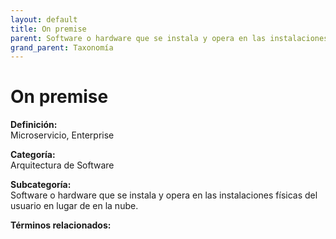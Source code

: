 ```yaml
---
layout: default
title: On premise
parent: Software o hardware que se instala y opera en las instalaciones físicas del usuario en lugar de en la nube.
grand_parent: Taxonomía
---
```


# On premise

**Definición:**  
Microservicio, Enterprise

**Categoría:**  
Arquitectura de Software

**Subcategoría:**  
Software o hardware que se instala y opera en las instalaciones físicas del usuario en lugar de en la nube.

**Términos relacionados:**  

